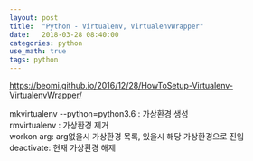 ```yaml
---
layout: post
title:  "Python - Virtualenv, VirtualenvWrapper"
date:   2018-03-28 08:40:00
categories: python
use_math: true
tags: python
---
```


https://beomi.github.io/2016/12/28/HowToSetup-Virtualenv-VirtualenvWrapper/


mkvirtualenv --python=python3.6 : 가상환경 생성  
rmvirtualenv : 가상환경 제거  
workon arg: arg없을시 가상환경 목록, 있을시 해당 가상환경으로 진입  
deactivate: 현재 가상환경 해제  
